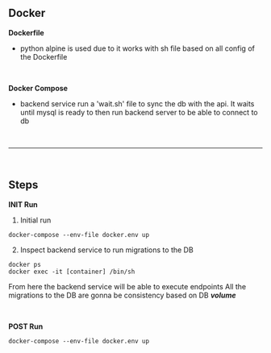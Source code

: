 ## Docker

**Dockerfile**
- python alpine is used due to it works with sh file based on all config of the Dockerfile

<br />

**Docker Compose**

- backend service run a 'wait.sh' file to sync the db with the api. It waits until mysql is ready to then run backend server to be able to connect to db

<br />
<hr />
<br />

## Steps

**INIT Run**
1. Initial run
```console
docker-compose --env-file docker.env up
```

2. Inspect backend service to run migrations to the DB
```console
docker ps
docker exec -it [container] /bin/sh
```

From here the backend service will be able to execute endpoints
All the migrations to the DB are gonna be consistency based on DB ***volume***

<br />

**POST Run**
```console
docker-compose --env-file docker.env up
```
